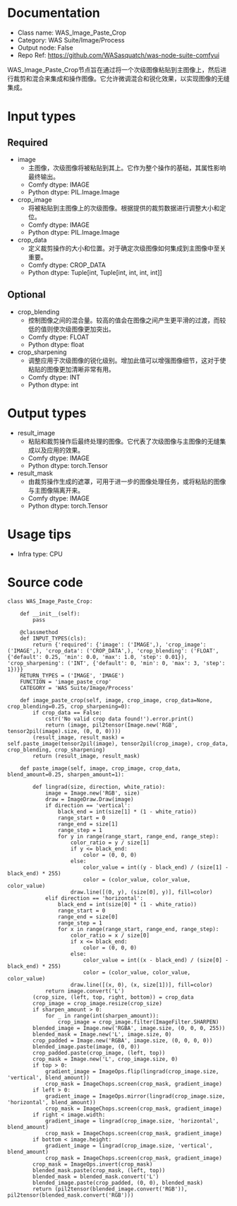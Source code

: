 # Documentation
- Class name: WAS_Image_Paste_Crop
- Category: WAS Suite/Image/Process
- Output node: False
- Repo Ref: https://github.com/WASasquatch/was-node-suite-comfyui

WAS_Image_Paste_Crop节点旨在通过将一个次级图像粘贴到主图像上，然后进行裁剪和混合来集成和操作图像。它允许微调混合和锐化效果，以实现图像的无缝集成。

# Input types
## Required
- image
    - 主图像，次级图像将被粘贴到其上。它作为整个操作的基础，其属性影响最终输出。
    - Comfy dtype: IMAGE
    - Python dtype: PIL.Image.Image
- crop_image
    - 将被粘贴到主图像上的次级图像。根据提供的裁剪数据进行调整大小和定位。
    - Comfy dtype: IMAGE
    - Python dtype: PIL.Image.Image
- crop_data
    - 定义裁剪操作的大小和位置。对于确定次级图像如何集成到主图像中至关重要。
    - Comfy dtype: CROP_DATA
    - Python dtype: Tuple[int, Tuple[int, int, int, int]]
## Optional
- crop_blending
    - 控制图像之间的混合量。较高的值会在图像之间产生更平滑的过渡，而较低的值则使次级图像更加突出。
    - Comfy dtype: FLOAT
    - Python dtype: float
- crop_sharpening
    - 调整应用于次级图像的锐化级别。增加此值可以增强图像细节，这对于使粘贴的图像更加清晰非常有用。
    - Comfy dtype: INT
    - Python dtype: int

# Output types
- result_image
    - 粘贴和裁剪操作后最终处理的图像。它代表了次级图像与主图像的无缝集成以及应用的效果。
    - Comfy dtype: IMAGE
    - Python dtype: torch.Tensor
- result_mask
    - 由裁剪操作生成的遮罩，可用于进一步的图像处理任务，或将粘贴的图像与主图像隔离开来。
    - Comfy dtype: IMAGE
    - Python dtype: torch.Tensor

# Usage tips
- Infra type: CPU

# Source code
```
class WAS_Image_Paste_Crop:

    def __init__(self):
        pass

    @classmethod
    def INPUT_TYPES(cls):
        return {'required': {'image': ('IMAGE',), 'crop_image': ('IMAGE',), 'crop_data': ('CROP_DATA',), 'crop_blending': ('FLOAT', {'default': 0.25, 'min': 0.0, 'max': 1.0, 'step': 0.01}), 'crop_sharpening': ('INT', {'default': 0, 'min': 0, 'max': 3, 'step': 1})}}
    RETURN_TYPES = ('IMAGE', 'IMAGE')
    FUNCTION = 'image_paste_crop'
    CATEGORY = 'WAS Suite/Image/Process'

    def image_paste_crop(self, image, crop_image, crop_data=None, crop_blending=0.25, crop_sharpening=0):
        if crop_data == False:
            cstr('No valid crop data found!').error.print()
            return (image, pil2tensor(Image.new('RGB', tensor2pil(image).size, (0, 0, 0))))
        (result_image, result_mask) = self.paste_image(tensor2pil(image), tensor2pil(crop_image), crop_data, crop_blending, crop_sharpening)
        return (result_image, result_mask)

    def paste_image(self, image, crop_image, crop_data, blend_amount=0.25, sharpen_amount=1):

        def lingrad(size, direction, white_ratio):
            image = Image.new('RGB', size)
            draw = ImageDraw.Draw(image)
            if direction == 'vertical':
                black_end = int(size[1] * (1 - white_ratio))
                range_start = 0
                range_end = size[1]
                range_step = 1
                for y in range(range_start, range_end, range_step):
                    color_ratio = y / size[1]
                    if y <= black_end:
                        color = (0, 0, 0)
                    else:
                        color_value = int((y - black_end) / (size[1] - black_end) * 255)
                        color = (color_value, color_value, color_value)
                    draw.line([(0, y), (size[0], y)], fill=color)
            elif direction == 'horizontal':
                black_end = int(size[0] * (1 - white_ratio))
                range_start = 0
                range_end = size[0]
                range_step = 1
                for x in range(range_start, range_end, range_step):
                    color_ratio = x / size[0]
                    if x <= black_end:
                        color = (0, 0, 0)
                    else:
                        color_value = int((x - black_end) / (size[0] - black_end) * 255)
                        color = (color_value, color_value, color_value)
                    draw.line([(x, 0), (x, size[1])], fill=color)
            return image.convert('L')
        (crop_size, (left, top, right, bottom)) = crop_data
        crop_image = crop_image.resize(crop_size)
        if sharpen_amount > 0:
            for _ in range(int(sharpen_amount)):
                crop_image = crop_image.filter(ImageFilter.SHARPEN)
        blended_image = Image.new('RGBA', image.size, (0, 0, 0, 255))
        blended_mask = Image.new('L', image.size, 0)
        crop_padded = Image.new('RGBA', image.size, (0, 0, 0, 0))
        blended_image.paste(image, (0, 0))
        crop_padded.paste(crop_image, (left, top))
        crop_mask = Image.new('L', crop_image.size, 0)
        if top > 0:
            gradient_image = ImageOps.flip(lingrad(crop_image.size, 'vertical', blend_amount))
            crop_mask = ImageChops.screen(crop_mask, gradient_image)
        if left > 0:
            gradient_image = ImageOps.mirror(lingrad(crop_image.size, 'horizontal', blend_amount))
            crop_mask = ImageChops.screen(crop_mask, gradient_image)
        if right < image.width:
            gradient_image = lingrad(crop_image.size, 'horizontal', blend_amount)
            crop_mask = ImageChops.screen(crop_mask, gradient_image)
        if bottom < image.height:
            gradient_image = lingrad(crop_image.size, 'vertical', blend_amount)
            crop_mask = ImageChops.screen(crop_mask, gradient_image)
        crop_mask = ImageOps.invert(crop_mask)
        blended_mask.paste(crop_mask, (left, top))
        blended_mask = blended_mask.convert('L')
        blended_image.paste(crop_padded, (0, 0), blended_mask)
        return (pil2tensor(blended_image.convert('RGB')), pil2tensor(blended_mask.convert('RGB')))
```